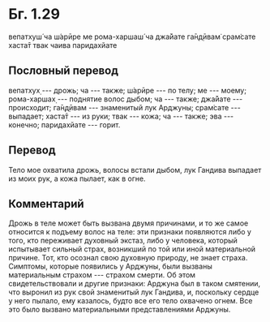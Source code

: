 # Бг. 1.29

вепатхуш́ ча ш́арӣре ме
рома-харшаш́ ча джа̄йате
га̄н̣д̣ӣвам̇ срам̇сате хаста̄т
твак чаива паридахйате

## Пословный перевод

вепатхух̣ --- дрожь; ча --- также; ш́арӣре --- по телу; ме --- моему;
рома-харшах̣ --- поднятие волос дыбом; ча --- также; джа̄йате ---
происходит; га̄н̣д̣ӣвам --- знаменитый лук Арджуны; срам̇сате --- выпадает;
хаста̄т --- из руки; твак --- кожа; ча --- также; эва --- конечно;
паридахйате --- горит.

## Перевод

Тело мое охватила дрожь, волосы встали дыбом, лук Гандива выпадает из
моих рук, а кожа пылает, как в огне.

## Комментарий

Дрожь в теле может быть вызвана двумя причинами, и то же самое относится
к подъему волос на теле: эти признаки появляются либо у того, кто
переживает духовный экстаз, либо у человека, который испытывает сильный
страх, возникший по той или иной материальной причине. Тот, кто осознал
свою духовную природу, не знает страха. Симптомы, которые появились у
Арджуны, были вызваны материальным страхом --- страхом смерти. Об этом
свидетельствовали и другие признаки: Арджуна был в таком смятении, что
выронил из рук свой знаменитый лук Гандива, и, поскольку сердце у него
пылало, ему казалось, будто все его тело охвачено огнем. Все это было
вызвано материальными представлениями Арджуны.

